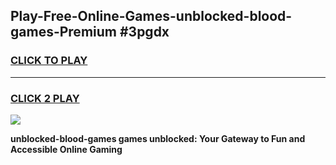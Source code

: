 
## Play-Free-Online-Games-unblocked-blood-games-Premium #3pgdx
<h3>
<a href="https://premium.freeplayer.one?title=unblocked-blood-games&ref=8M">CLICK TO PLAY</a></h3>
<hr>

<h3>
<a href="https://premium.freeplayer.one?title=unblocked-blood-games&ref=8M">CLICK 2 PLAY</a>
  
</h3>

<a href="https://premium.freeplayer.one?title=unblocked-blood-games&ref=8M"><img src="https://clearcache.store/games.png"></a>


**unblocked-blood-games games unblocked: Your Gateway to Fun and Accessible Online Gaming**
